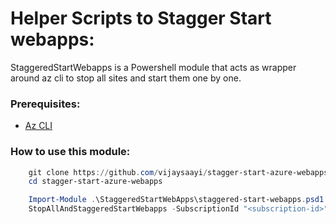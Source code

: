 # Helper Scripts to Stagger Start webapps:

StaggeredStartWebapps is a Powershell module that acts as wrapper around az cli to stop all sites and start them one by one.

### Prerequisites:

- [Az CLI](https://docs.microsoft.com/en-us/cli/azure/install-azure-cli)

### How to use this module:

```powershell
    git clone https://github.com/vijaysaayi/stagger-start-azure-webapps
    cd stagger-start-azure-webapps

    Import-Module .\StaggeredStartWebApps\staggered-start-webapps.psd1 -Force
    StopAllAndStaggeredStartWebapps -SubscriptionId "<subscription-id>" -ResourceGroup "resource-group-name" -AppServicePlan "app-service-plan-name"
```

